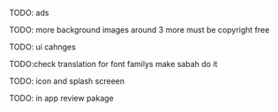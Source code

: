 


TODO: ads


TODO: more background images around 3 more must be copyright free

TODO: ui cahnges  

TODO:check translation  for font familys make sabah do it


TODO: icon and splash screeen  


TODO: in app review pakage




